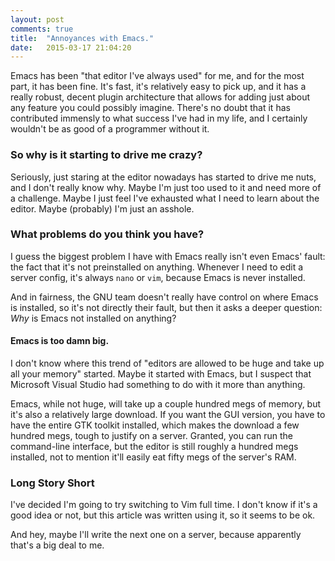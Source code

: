 ```yaml
---
layout: post
comments: true
title:  "Annoyances with Emacs."
date:   2015-03-17 21:04:20
---
```


Emacs has been "that editor I've always used" for me, and for the most part, it has been fine. It's fast, it's relatively easy to pick up, and it has a really robust, decent plugin architecture that allows for adding just about any feature you could possibly imagine.  There's no doubt that it has contributed immensly to what success I've had in my life, and I certainly wouldn't be as good of a programmer without it. 

### So why is it starting to drive me crazy?

Seriously, just staring at the editor nowadays has started to drive me nuts, and I don't really know why.  Maybe I'm just too used to it and need more of a challenge.  Maybe I just feel I've exhausted what I need to learn about the editor.  Maybe (probably) I'm just an asshole. 

### What problems do you think you have?

I guess the biggest problem I have with Emacs really isn't even Emacs' fault: the fact that it's not preinstalled on anything. Whenever I need to edit a server config, it's always `nano` or `vim`, because Emacs is never installed. 

And in fairness, the GNU team doesn't really have control on where Emacs is installed, so it's not directly their fault, but then it asks a deeper question: *Why* is Emacs not installed on anything?

#### Emacs is too damn big.

I don't know where this trend of "editors are allowed to be huge and take up all your memory" started. Maybe it started with Emacs, but I suspect that Microsoft Visual Studio had something to do with it more than anything.  

Emacs, while not huge, will take up a couple hundred megs of memory, but it's also a relatively large download.  If you want the GUI version, you have to have the entire GTK toolkit installed, which makes the download a few hundred megs, tough to justify on a server.   Granted, you can run the command-line interface, but the editor is still roughly a hundred megs installed, not to mention it'll easily eat fifty megs of the server's RAM.

### Long Story Short 

I've decided I'm going to try switching to Vim full time.  I don't know if it's a good idea or not, but this article was written using it, so it seems to be ok.

And hey, maybe I'll write the next one on a server, because apparently that's a big deal to me. 
